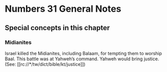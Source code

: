 # Numbers 31 General Notes
## Special concepts in this chapter

### Midianites

Israel killed the Midianites, including Balaam, for tempting them to worship Baal. This battle was at Yahweh’s command. Yahweh would bring justice. (See: [[rc://*/tw/dict/bible/kt/justice]])